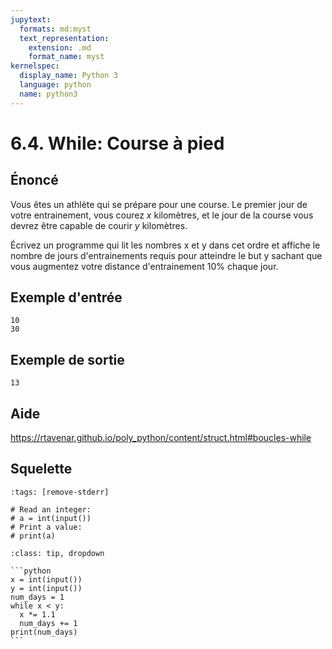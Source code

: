 ```yaml
---
jupytext:
  formats: md:myst
  text_representation:
    extension: .md
    format_name: myst
kernelspec:
  display_name: Python 3
  language: python
  name: python3
---
```


# 6.4. While: Course à pied

## **Énoncé**

Vous êtes un athlète qui se prépare pour une course. Le premier jour de votre entrainement, vous courez _x_ kilomètres, et le jour de la course vous devrez être capable de courir _y_ kilomètres.

Écrivez un programme qui lit les nombres x et y dans cet ordre et affiche le nombre de jours d'entrainements requis pour atteindre le but y sachant que vous augmentez votre distance d'entrainement  10% chaque jour.

## **Exemple d'entrée**

```
10
30
```

## **Exemple de sortie**

```
13
```

## Aide

https://rtavenar.github.io/poly_python/content/struct.html#boucles-while

## Squelette

```{code-cell} python
:tags: [remove-stderr]

# Read an integer:
# a = int(input())
# Print a value:
# print(a)
```

````{admonition} Cliquez ici pour voir la solution
:class: tip, dropdown

```python
x = int(input())
y = int(input())
num_days = 1
while x < y:
  x *= 1.1
  num_days += 1
print(num_days)
```
````
